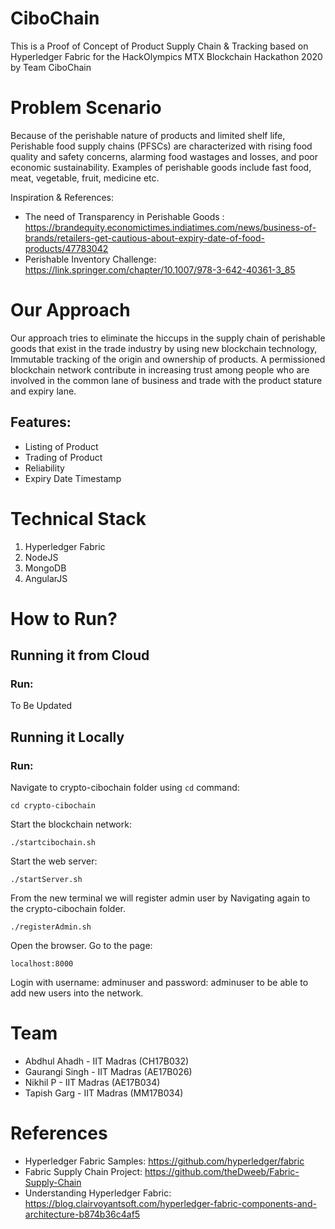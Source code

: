 # CiboChain

This is a Proof of Concept of Product Supply Chain & Tracking based on Hyperledger Fabric for the HackOlympics MTX Blockchain Hackathon 2020 by Team CiboChain

# Problem Scenario

Because of the perishable nature of products and limited shelf life, Perishable food supply chains (PFSCs) are characterized with rising food quality and safety concerns, alarming food wastages and losses, and poor economic sustainability. Examples of perishable goods include fast food, meat, vegetable, fruit, medicine etc. 

Inspiration & References:
- The need of Transparency in Perishable Goods : https://brandequity.economictimes.indiatimes.com/news/business-of-brands/retailers-get-cautious-about-expiry-date-of-food-products/47783042
- Perishable Inventory Challenge: https://link.springer.com/chapter/10.1007/978-3-642-40361-3_85

# Our Approach

Our approach tries to eliminate the hiccups in the supply chain of perishable goods that exist in the trade industry by using new blockchain technology, Immutable tracking of the origin and ownership of products. A permissioned blockchain network contribute in increasing trust among people who are involved in the common lane of business and trade with the product stature and expiry lane. 

## Features:
 - Listing of Product 
 - Trading of Product
 - Reliability
 - Expiry Date Timestamp

# Technical Stack

1) Hyperledger Fabric
2) NodeJS
3) MongoDB
4) AngularJS

  
# How to Run? 

## Running it from Cloud

### Run:
   To Be Updated
   
## Running it Locally  

### Run:  
  Navigate to crypto-cibochain folder using `cd` command:
  ```
  cd crypto-cibochain
  ```
  Start the blockchain network:
  ```
  ./startcibochain.sh
  ```
  Start the web server:
  ```
  ./startServer.sh
  ```
  From the new terminal we will register admin user by Navigating again to the crypto-cibochain folder.
  ```
  ./registerAdmin.sh
  ```
  Open the browser. Go to the page:
  ```
  localhost:8000
  ```
  
  Login with username: adminuser and password: adminuser to be able to add new users into the network.

# Team
- Abdhul Ahadh - IIT Madras (CH17B032)
- Gaurangi Singh - IIT Madras (AE17B026)
- Nikhil P - IIT Madras (AE17B034)
- Tapish Garg - IIT Madras (MM17B034)

# References
- Hyperledger Fabric Samples: https://github.com/hyperledger/fabric
- Fabric Supply Chain Project: https://github.com/theDweeb/Fabric-Supply-Chain
- Understanding Hyperledger Fabric: https://blog.clairvoyantsoft.com/hyperledger-fabric-components-and-architecture-b874b36c4af5
